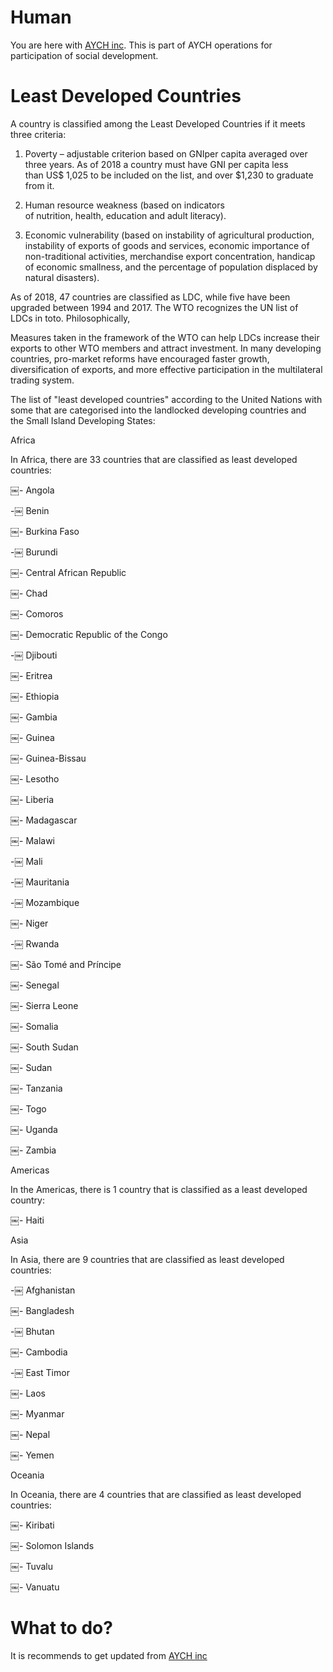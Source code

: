 # Human

You are here with [AYCH inc](https://aychome.github.io/book/AYCH03/).
This is part of AYCH operations for participation of social development.

#  Least Developed Countries

A country is classified among the Least Developed Countries if it meets three criteria:

1.  Poverty – adjustable criterion based on GNIper capita averaged over three years. As of 2018 a country must have GNI per capita less than US$ 1,025 to be included on the list, and over $1,230 to graduate from it.

2.  Human resource weakness (based on indicators of nutrition, health, education and adult literacy).

3.  Economic vulnerability (based on instability of agricultural production, instability of exports of goods and services, economic importance of non-traditional activities, merchandise export concentration, handicap of economic smallness, and the percentage of population displaced by natural disasters).


As of 2018, 47 countries are classified as LDC, while five have been upgraded between 1994 and 2017. The WTO recognizes the UN list of LDCs in toto. Philosophically,

Measures taken in the framework of the WTO can help LDCs increase their exports to other WTO members and attract investment. In many developing countries, pro-market reforms have encouraged faster growth, diversification of exports, and more effective participation in the multilateral trading system.



The list of "least developed countries" according to the United Nations with some that are categorised into the landlocked developing countries and the Small Island Developing States:


Africa

In Africa, there are 33 countries that are classified as least developed countries:

￼- Angola

-￼ Benin

￼- Burkina Faso

-￼ Burundi

￼- Central African Republic

￼- Chad

￼- Comoros

￼- Democratic Republic of the Congo

-￼ Djibouti

￼- Eritrea

￼- Ethiopia

￼- Gambia

￼- Guinea

￼- Guinea-Bissau

￼- Lesotho

￼- Liberia

￼- Madagascar

￼- Malawi

-￼ Mali

-￼ Mauritania

-￼ Mozambique

￼- Niger

-￼ Rwanda

￼- São Tomé and Príncipe

￼- Senegal

￼- Sierra Leone

￼- Somalia

￼- South Sudan

￼- Sudan

￼- Tanzania

￼- Togo

￼- Uganda

￼- Zambia

Americas

In the Americas, there is 1 country that is classified as a least developed country:

￼- Haiti

Asia

In Asia, there are 9 countries that are classified as least developed countries:

-￼ Afghanistan

￼- Bangladesh

-￼ Bhutan

￼- Cambodia

-￼ East Timor

￼- Laos

￼- Myanmar

￼- Nepal

￼- Yemen

Oceania

In Oceania, there are 4 countries that are classified as least developed countries:

￼- Kiribati

￼- Solomon Islands

￼- Tuvalu

￼- Vanuatu


#  What to do?

It is recommends to get updated from [AYCH inc](https://aychome.github.io/)
